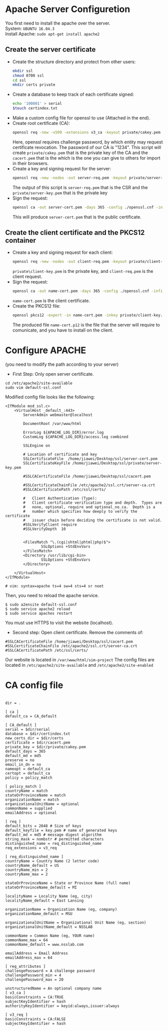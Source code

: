 Apache Server Configuretion
===========================

You first need to install the apache over the server.  
System: `UBUNTU 16.04.3`  
Install Apache: `sudo apt-get install apache2 `  

Create the server certificate
-----------------------------
 - Create the structure directory and protect from other users:
    ```sh
    mkdir ssl
    chmod 0700 ssl
    cd ssl
    mkdir certs private
    ```
 - Create a database to keep track of each certificate signed:
    ```sh
    echo '100001' > serial
    $touch certindex.txt
    ```
 - Make a custom config file for openssl to use (Attached in the end).
 - Create root certificate (CA):
    ```sh
    openssl req -new -x509 -extensions v3_ca -keyout private/cakey.pem -out cacert.pem -days 365 -config ./openssl.cnf
    ```
    Here, openssl requires challenge password, by which entity may request certificate revocation. The password of our CA is "1234".
    This script will create `private/cakey.pem` that is the private key of the CA and the `cacert.pem` that is the which is the one you can give to others for import in their browsers.
 - Create a key and signing request for the server:
 	```sh
 	openssl req -new -nodes -out server-req.pem -keyout private/server-key.pem -days 365 -config ./openssl.cnf
 	```
 	The output of this script is ```server-req.pem``` that is the CSR and the ```private/server-key.pem``` that is the private key
 - Sign the request:
 	```sh
 	openssl ca -out server-cert.pem -days 365 -config ./openssl.cnf -infiles server-req.pem
 	```
 	This will produce `server-cert.pem` that is the public certificate.

Create the client certificate and the PKCS12 container
------------------------------------------------------
 - Create a key and signing request for each client:
 	```sh
 	openssl req -new -nodes -out client-req.pem -keyout private/client-key.pem -days 365 -config ./openssl.cnf
 	```
 	`private\client-key.pem` is the private key, and `client-req.pem` is the client request.
 - Sign the request:
 	```sh
 	openssl ca -out name-cert.pem -days 365 -config ./openssl.cnf -infiles client-req.pem
 	```
 	`name-cert.pem` is the client certificate.
 - Create the PKCS12 file:
 	```sh
 	openssl pkcs12 -export -in name-cert.pem -inkey private/client-key.pem -certfile cacert.pem -name "lijiawei" -out name-cert.p12
 	```
 	The produced file `name-cert.p12` is the file that the server will require to comunicate, and you have to install on the client.

# Configure APACHE
(you need to modify the path according to your server)
 - First Step: Only open server certificate.
```
cd /etc/apache2/site-available
sudo vim default-ssl.conf
```
Modified config file looks like the following:
```
<IfModule mod_ssl.c>
    <VirtualHost _default_:443>
        ServerAdmin webmaster@localhost

        DocumentRoot /var/www/html

        ErrorLog ${APACHE_LOG_DIR}/error.log
        CustomLog ${APACHE_LOG_DIR}/access.log combined

        SSLEngine on

        # Location of certificate and key
        SSLCertificateFile  /home/jiawei/Desktop/ssl/server-cert.pem
        SSLCertificateKeyFile /home/jiawei/Desktop/ssl/private/server-key.pem
        
        #SSLCACertificateFile /home/jiawei/Desktop/ssl/cacert.pem

        #SSLCertificateChainFile /etc/apache2/ssl.crt/server-ca.crt
        #SSLCACertificatePath /etc/ssl/certs/
        
        #   Client Authentication (Type):
        #   Client certificate verification type and depth.  Types are
        #   none, optional, require and optional_no_ca.  Depth is a
        #   number which specifies how deeply to verify the certificate
        #   issuer chain before deciding the certificate is not valid.
        #SSLVerifyClient require
        #SSLVerifyDepth  10


        <FilesMatch "\.(cgi|shtml|phtml|php)$">
                SSLOptions +StdEnvVars
        </FilesMatch>
        <Directory /usr/lib/cgi-bin>
                SSLOptions +StdEnvVars
        </Directory>

    </VirtualHost>
</IfModule>

# vim: syntax=apache ts=4 sw=4 sts=4 sr noet

```

Then, you need to reload the apache service.
```
$ sudo a2ensite default-ssl.conf
$ sudo service apache2 reload
$ sudo service apaches restart
```

You must use HTTPS to visit the website (localhost).

 - Second step: Open client certificate.
Remove the comments of:
```
#SSLCACertificateFile /home/jiawei/Desktop/ssl/cacert.pem
#SSLCertificateChainFile /etc/apache2/ssl.crt/server-ca.crt
#SSLCACertificatePath /etc/ssl/certs/
```

Our website is located in `/var/www/html/sim-project`
The config files are located in `/etc/apache2/site-available` and `/etc/apache2/site-enabled`


# CA config file
```

dir = .

[ ca ]
default_ca = CA_default

[ CA_default ]
serial = $dir/serial
database = $dir/certindex.txt
new_certs_dir = $dir/certs
certificate = $dir/cacert.pem
private_key = $dir/private/cakey.pem
default_days = 365
default_md = md5
preserve = no
email_in_dn = no
nameopt = default_ca
certopt = default_ca
policy = policy_match

[ policy_match ]
countryName = match
stateOrProvinceName = match
organizationName = match
organizationalUnitName = optional
commonName = supplied
emailAddress = optional

[ req ]
default_bits = 2048 # Size of keys
default_keyfile = key.pem # name of generated keys
default_md = md5 # message digest algorithm
string_mask = nombstr # permitted characters
distinguished_name = req_distinguished_name
req_extensions = v3_req

[ req_distinguished_name ]
countryName = Country Name (2 letter code)
countryName_default = US
countryName_min = 2
countryName_max = 2

stateOrProvinceName = State or Province Name (full name)
stateOrProvinceName_default = MI

localityName = Locality Name (eg, city)
localityName_default = East Lansing

organizationName = Organization Name (eg, company)
organizationName_default = MSU

organizationalUnitName = Organizational Unit Name (eg, section)
organizationalUnitName_default = NSSLAB

commonName = Common Name (eg, YOUR name)
commonName_max = 64
commonName_default = www.nsslab.com

emailAddress = Email Address
emailAddress_max = 64

[ req_attributes ]
challengePassword = A challenge password
challengePassword_min = 4
challengePassword_max = 20

unstructuredName = An optional company name
[ v3_ca ]
basicConstraints = CA:TRUE
subjectKeyIdentifier = hash
authorityKeyIdentifier = keyid:always,issuer:always

[ v3_req ]
basicConstraints = CA:FALSE
subjectKeyIdentifier = hash
```
